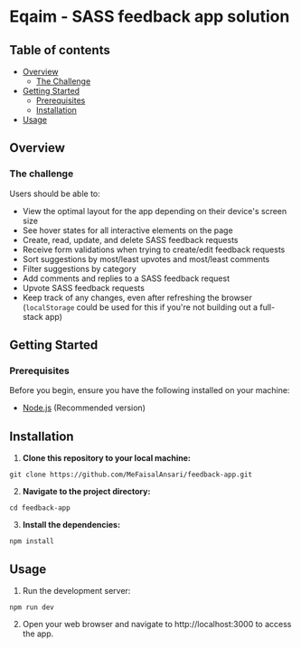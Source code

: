 # Eqaim - SASS feedback app solution

## Table of contents

- [Overview](#overview)
  - [The Challenge](#the-challenge)
- [Getting Started](#getting-started)
  - [Prerequisites](#prerequisites)
  - [Installation](#installation)
- [Usage](#usage)

## Overview

### The challenge

Users should be able to:

- View the optimal layout for the app depending on their device's screen size
- See hover states for all interactive elements on the page
- Create, read, update, and delete SASS feedback requests
- Receive form validations when trying to create/edit feedback requests
- Sort suggestions by most/least upvotes and most/least comments
- Filter suggestions by category
- Add comments and replies to a SASS feedback request
- Upvote SASS feedback requests
- Keep track of any changes, even after refreshing the browser (`localStorage` could be used for this if you're not building out a full-stack app)

## Getting Started

### Prerequisites

Before you begin, ensure you have the following installed on your machine:

- [Node.js](https://nodejs.org/) (Recommended version)

## Installation

1. **Clone this repository to your local machine:**

```
git clone https://github.com/MeFaisalAnsari/feedback-app.git
```

2. **Navigate to the project directory:**

```
cd feedback-app
```

3. **Install the dependencies:**

```
npm install
```

## Usage

1. Run the development server:

```
npm run dev
```

2. Open your web browser and navigate to http://localhost:3000 to access the app.
